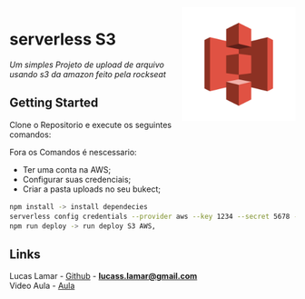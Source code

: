 <img src="assets/images/LOGO1.svg" height="200px" align="right"/>

# serverless S3



_Um simples Projeto de upload de arquivo usando s3 da amazon feito pela rockseat_

## Getting Started
Clone o Repositorio e execute os seguintes comandos:

Fora os Comandos é nescessario: 
  - Ter uma conta na AWS;
  - Configurar suas credenciais;
  - Criar a pasta uploads no seu bukect;

```sh
npm install -> install dependecies
serverless config credentials --provider aws --key 1234 --secret 5678 -> Config your credentials AWS,
npm run deploy -> run deploy S3 AWS,
```


<!-- CONTACT -->

## Links

Lucas Lamar - [Github](https://github.com/lucaslamar) - **lucass.lamar@gmail.com** <br>
Video Aula - [Aula](https://www.youtube.com/watch?v=jiP45rEOEbA&t=1487s)